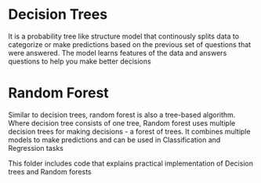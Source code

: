 # Decision Trees
It is a probability tree like structure model that continously splits data to categorize or make predictions based on the previous set of questions that were answered. The model learns features of the data and answers questions to help you make better decisions

# Random Forest
Similar to decision trees, random forest is also a tree-based algorithm. Where decision tree consists of one tree, Random forest uses multiple decision trees for making decisions - a forest of trees. It combines multiple models to make predictions and can be used in Classification and Regression tasks

This folder includes code that explains practical implementation of Decision trees and Random forests
